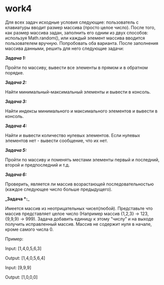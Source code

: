 # work4
Для всех задач исходные условия следующие: пользователь с клавиатуры вводит размер
массива (просто целое число). После того, как размер массива задан, заполнить его
одним из двух способов: используя Math.random(), или каждый элемент массива вводится
пользователем вручную. Попробовать оба варианта. После заполнения массива
данными, решить для него следующие задачи:

**_Задача 1:_**

Пройти по массиву, вывести все элементы в прямом и в обратном порядке.

**_Задача 2:_**

Найти минимальный-максимальный элементы и вывести в консоль.

**_Задача 3:_**

Найти индексы минимального и максимального элементов и вывести в консоль.

**_Задача 4:_**

Найти и вывести количество нулевых элементов. Если нулевых элементов нет - вывести
сообщение, что их нет.

**_Задача 5:_**

Пройти по массиву и поменять местами элементы первый и последний, второй и
предпоследний и т.д.

**_Задача 6:_**

Проверить, является ли массив возрастающей последовательностью (каждое следующее
число больше предыдущего).

**_Задача *:**_

Имеется массив из неотрицательных чисел(любой). Представьте что массив
представляет целое число (Например массив {1,2,3} -> 123, {9,9,9} -> 999). Задача
добавить единицу к этому “числу” и на выходе получить исправленный массив. Массив не
содержит нуля в начале, кроме самого числа 0.

Пример:

Input: [1,4,0,5,6,3]

Output: [1,4,0,5,6,4]

Input: [9,9,9]

Output: [1,0,0,0]
